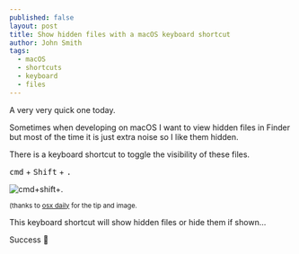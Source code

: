 ```yaml
---
published: false
layout: post
title: Show hidden files with a macOS keyboard shortcut
author: John Smith
tags:
  - macOS
  - shortcuts
  - keyboard
  - files
---
```

A very very quick one today. 

Sometimes when developing on macOS I want to view hidden files in Finder but most of the time it is just extra noise so I like them hidden. 

There is a keyboard shortcut to toggle the visibility of these files. 

<kbd>cmd</kbd> + <kbd>Shift</kbd> + <kbd>.</kbd>

![cmd+shift+.](https://i.imgur.com/PUXmIjP.jpg)

<small>(thanks to [osx daily](http://osxdaily.com/2018/02/12/show-hidden-files-mac-keyboard-shortcut/) for the tip and image.</small>

This keyboard shortcut will show hidden files or hide them if shown...

Success 🎉